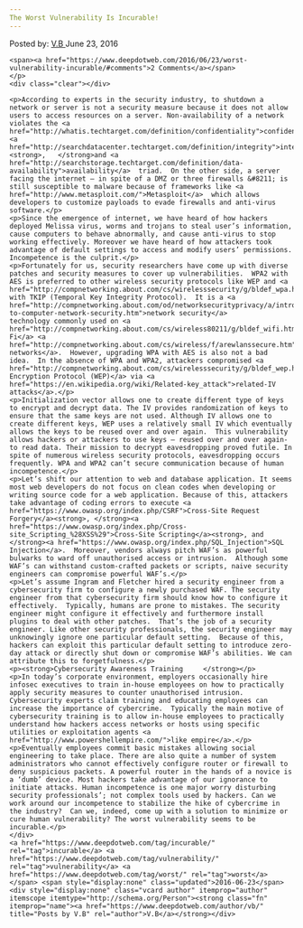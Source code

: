 ```yaml
---
The Worst Vulnerability Is Incurable!
---
```

<article class="post-listing post-14567 post type-post status-publish format-standard has-post-thumbnail hentry  tag-incurable tag-vulnerability tag-worst">
    <div class="post-inner">
        <span>Posted by: <a href="https://www.deepdotweb.com/author/vb/" title="">V.B </a></span>
    <span>June 23, 2016</span>
    
    <span><a href="https://www.deepdotweb.com/2016/06/23/worst-vulnerability-incurable/#comments">2 Comments</a></span>
    </p>
    <div class="clear"></div>
    
    <p>According to experts in the security industry, to shutdown a network or server is not a security measure because it does not allow users to access resources on a server. Non-availability of a network violates the <a href="http://whatis.techtarget.com/definition/confidentiality">confidentiality</a>, <a href="http://searchdatacenter.techtarget.com/definition/integrity">integrity</a><strong>,   </strong>and <a href="http://searchstorage.techtarget.com/definition/data-availability">availability</a>  triad.  On the other side, a server facing the internet – in spite of a DMZ or three firewalls &#8211; is still susceptible to malware because of frameworks like <a href="http://www.metasploit.com/">Metasploit</a>  which allows developers to customize payloads to evade firewalls and anti-virus software.</p>
    <p>Since the emergence of internet, we have heard of how hackers deployed Melissa virus, worms and trojans to steal user’s information, cause computers to behave abnormally, and cause anti-virus to stop working effectively. Moreover we have heard of how attackers took advantage of default settings to access and modify users’ permissions. Incompetence is the culprit.</p>
    <p>Fortunately for us, security researchers have come up with diverse patches and security measures to cover up vulnerabilities.  WPA2 with AES is preferred to other wireless security protocols like WEP and <a href="http://compnetworking.about.com/cs/wirelesssecurity/g/bldef_wpa.htm">WPA</a> with TKIP (Temporal Key Integrity Protocol).  It is a <a href="http://compnetworking.about.com/od/networksecurityprivacy/a/introduction-to-computer-network-security.htm">network security</a> technology commonly used on <a href="http://compnetworking.about.com/cs/wireless80211/g/bldef_wifi.htm">Wi-Fi</a> <a href="http://compnetworking.about.com/cs/wireless/f/arewlanssecure.htm">wireless networks</a>.  However, upgrading WPA with AES is also not a bad idea.  In the absence of WPA and WPA2, attackers compromised <a href="http://compnetworking.about.com/cs/wirelesssecurity/g/bldef_wep.htm">Wireless Encryption Protocol (WEP)</a> via <a href="https://en.wikipedia.org/wiki/Related-key_attack">related-IV attacks</a>.</p>
    <p>Initialization vector allows one to create different type of keys to encrypt and decrypt data. The IV provides randomization of keys to ensure that the same keys are not used. Although IV allows one to create different keys, WEP uses a relatively small IV which eventually allows the keys to be reused over and over again.  This vulnerability allows hackers or attackers to use keys – reused over and over again- to read data. Their mission to decrypt eavesdropping proved futile. In spite of numerous wireless security protocols, eavesdropping occurs frequently. WPA and WPA2 can’t secure communication because of human incompetence.</p>
    <p>Let’s shift our attention to web and database application. It seems most web developers do not focus on clean codes when developing or writing source code for a web application. Because of this, attackers take advantage of coding errors to execute <a href="https://www.owasp.org/index.php/CSRF">Cross-Site Request Forgery</a><strong>, </strong><a href="https://www.owasp.org/index.php/Cross-site_Scripting_%28XSS%29">Cross-Site Scripting</a><strong>, and </strong><a href="https://www.owasp.org/index.php/SQL_Injection">SQL Injection</a>.  Moreover, vendors always pitch WAF’s as powerful bulwarks to ward off unauthorised access or intrusion.  Although some WAF’s can withstand custom-crafted packets or scripts, naive security engineers can compromise powerful WAF’s.</p>
    <p>Let’s assume Ingram and Fletcher hired a security engineer from a cybersecurity firm to configure a newly purchased WAF. The security engineer from that cybersecurity firm should know how to configure it effectively.  Typically, humans are prone to mistakes. The security engineer might configure it effectively and furthermore install plugins to deal with other patches.  That’s the job of a security engineer. Like other security professionals, the security engineer may unknowingly ignore one particular default setting.  Because of this, hackers can exploit this particular default setting to introduce zero-day attack or directly shut down or compromise WAF’s abilities. We can attribute this to forgetfulness.</p>
    <p><strong>Cybersecurity Awareness Training     </strong></p>
    <p>In today’s corporate environment, employers occasionally hire infosec executives to train in-house employees on how to practically apply security measures to counter unauthorised intrusion. Cybersecurity experts claim training and educating employees can increase the importance of cybercrime.  Typically the main motive of cybersecurity training is to allow in-house employees to practically understand how hackers access networks or hosts using specific utilities or exploitation agents <a href="http://www.powershellempire.com/">like empire</a>.</p>
    <p>Eventually employees commit basic mistakes allowing social engineering to take place. There are also quite a number of system administrators who cannot effectively configure router or firewall to deny suspicious packets. A powerful router in the hands of a novice is a ‘dumb’ device. Most hackers take advantage of our ignorance to initiate attacks. Human incompetence is one major worry disturbing security professionals’; not complex tools used by hackers. Can we work around our incompetence to stabilize the hike of cybercrime in the industry?  Can we, indeed, come up with a solution to minimize or cure human vulnerability? The worst vulnerability seems to be incurable.</p>
    </div>
    <a href="https://www.deepdotweb.com/tag/incurable/" rel="tag">incurable</a> <a href="https://www.deepdotweb.com/tag/vulnerability/" rel="tag">vulnerability</a> <a href="https://www.deepdotweb.com/tag/worst/" rel="tag">worst</a></span> <span style="display:none" class="updated">2016-06-23</span>
    <div style="display:none" class="vcard author" itemprop="author" itemscope itemtype="http://schema.org/Person"><strong class="fn" itemprop="name"><a href="https://www.deepdotweb.com/author/vb/" title="Posts by V.B" rel="author">V.B</a></strong></div>
    
